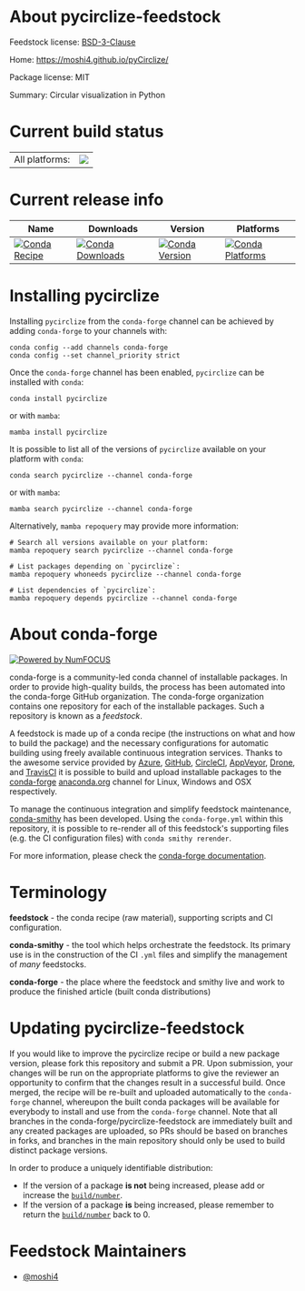 About pycirclize-feedstock
==========================

Feedstock license: [BSD-3-Clause](https://github.com/conda-forge/pycirclize-feedstock/blob/main/LICENSE.txt)

Home: https://moshi4.github.io/pyCirclize/

Package license: MIT

Summary: Circular visualization in Python

Current build status
====================


<table><tr><td>All platforms:</td>
    <td>
      <a href="https://dev.azure.com/conda-forge/feedstock-builds/_build/latest?definitionId=18360&branchName=main">
        <img src="https://dev.azure.com/conda-forge/feedstock-builds/_apis/build/status/pycirclize-feedstock?branchName=main">
      </a>
    </td>
  </tr>
</table>

Current release info
====================

| Name | Downloads | Version | Platforms |
| --- | --- | --- | --- |
| [![Conda Recipe](https://img.shields.io/badge/recipe-pycirclize-green.svg)](https://anaconda.org/conda-forge/pycirclize) | [![Conda Downloads](https://img.shields.io/conda/dn/conda-forge/pycirclize.svg)](https://anaconda.org/conda-forge/pycirclize) | [![Conda Version](https://img.shields.io/conda/vn/conda-forge/pycirclize.svg)](https://anaconda.org/conda-forge/pycirclize) | [![Conda Platforms](https://img.shields.io/conda/pn/conda-forge/pycirclize.svg)](https://anaconda.org/conda-forge/pycirclize) |

Installing pycirclize
=====================

Installing `pycirclize` from the `conda-forge` channel can be achieved by adding `conda-forge` to your channels with:

```
conda config --add channels conda-forge
conda config --set channel_priority strict
```

Once the `conda-forge` channel has been enabled, `pycirclize` can be installed with `conda`:

```
conda install pycirclize
```

or with `mamba`:

```
mamba install pycirclize
```

It is possible to list all of the versions of `pycirclize` available on your platform with `conda`:

```
conda search pycirclize --channel conda-forge
```

or with `mamba`:

```
mamba search pycirclize --channel conda-forge
```

Alternatively, `mamba repoquery` may provide more information:

```
# Search all versions available on your platform:
mamba repoquery search pycirclize --channel conda-forge

# List packages depending on `pycirclize`:
mamba repoquery whoneeds pycirclize --channel conda-forge

# List dependencies of `pycirclize`:
mamba repoquery depends pycirclize --channel conda-forge
```


About conda-forge
=================

[![Powered by
NumFOCUS](https://img.shields.io/badge/powered%20by-NumFOCUS-orange.svg?style=flat&colorA=E1523D&colorB=007D8A)](https://numfocus.org)

conda-forge is a community-led conda channel of installable packages.
In order to provide high-quality builds, the process has been automated into the
conda-forge GitHub organization. The conda-forge organization contains one repository
for each of the installable packages. Such a repository is known as a *feedstock*.

A feedstock is made up of a conda recipe (the instructions on what and how to build
the package) and the necessary configurations for automatic building using freely
available continuous integration services. Thanks to the awesome service provided by
[Azure](https://azure.microsoft.com/en-us/services/devops/), [GitHub](https://github.com/),
[CircleCI](https://circleci.com/), [AppVeyor](https://www.appveyor.com/),
[Drone](https://cloud.drone.io/welcome), and [TravisCI](https://travis-ci.com/)
it is possible to build and upload installable packages to the
[conda-forge](https://anaconda.org/conda-forge) [anaconda.org](https://anaconda.org/)
channel for Linux, Windows and OSX respectively.

To manage the continuous integration and simplify feedstock maintenance,
[conda-smithy](https://github.com/conda-forge/conda-smithy) has been developed.
Using the ``conda-forge.yml`` within this repository, it is possible to re-render all of
this feedstock's supporting files (e.g. the CI configuration files) with ``conda smithy rerender``.

For more information, please check the [conda-forge documentation](https://conda-forge.org/docs/).

Terminology
===========

**feedstock** - the conda recipe (raw material), supporting scripts and CI configuration.

**conda-smithy** - the tool which helps orchestrate the feedstock.
                   Its primary use is in the construction of the CI ``.yml`` files
                   and simplify the management of *many* feedstocks.

**conda-forge** - the place where the feedstock and smithy live and work to
                  produce the finished article (built conda distributions)


Updating pycirclize-feedstock
=============================

If you would like to improve the pycirclize recipe or build a new
package version, please fork this repository and submit a PR. Upon submission,
your changes will be run on the appropriate platforms to give the reviewer an
opportunity to confirm that the changes result in a successful build. Once
merged, the recipe will be re-built and uploaded automatically to the
`conda-forge` channel, whereupon the built conda packages will be available for
everybody to install and use from the `conda-forge` channel.
Note that all branches in the conda-forge/pycirclize-feedstock are
immediately built and any created packages are uploaded, so PRs should be based
on branches in forks, and branches in the main repository should only be used to
build distinct package versions.

In order to produce a uniquely identifiable distribution:
 * If the version of a package **is not** being increased, please add or increase
   the [``build/number``](https://docs.conda.io/projects/conda-build/en/latest/resources/define-metadata.html#build-number-and-string).
 * If the version of a package **is** being increased, please remember to return
   the [``build/number``](https://docs.conda.io/projects/conda-build/en/latest/resources/define-metadata.html#build-number-and-string)
   back to 0.

Feedstock Maintainers
=====================

* [@moshi4](https://github.com/moshi4/)

